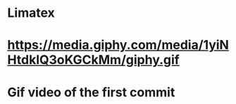 # Limatex
# https://media.giphy.com/media/1yiNHtdklQ3oKGCkMm/giphy.gif
# Gif video of the first commit
#
#
#
#
#
#
#
#
#

